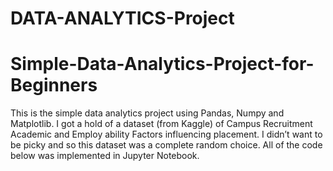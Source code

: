 # DATA-ANALYTICS-Project
# Simple-Data-Analytics-Project-for-Beginners
This is the simple data analytics project using Pandas, Numpy and Matplotlib. I got a hold of a dataset (from Kaggle) of Campus Recruitment Academic and Employ ability Factors influencing placement. I didn’t want to be picky and so this dataset was a complete random choice.
All of the code below was implemented in Jupyter Notebook.
